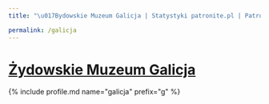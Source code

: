 ```yaml
---
title: "\u017Bydowskie Muzeum Galicja | Statystyki patronite.pl | Patromierz"

permalink: /galicja
---
```


# [Żydowskie Muzeum Galicja](https://patronite.pl/galicja)

{% include profile.md name="galicja" prefix="g" %}

